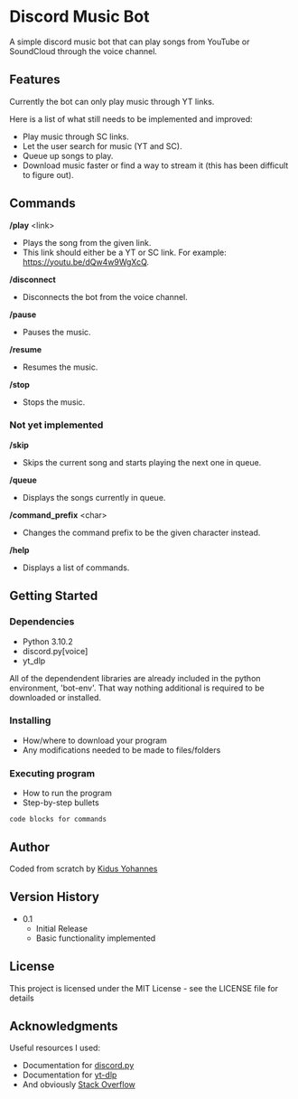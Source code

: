 # Discord Music Bot

A simple discord music bot that can play songs from YouTube or SoundCloud through the voice channel.

## Features

Currently the bot can only play music through YT links.

Here is a list of what still needs to be implemented and improved:

* Play music through SC links.
* Let the user search for music (YT and SC).
* Queue up songs to play.
* Download music faster or find a way to stream it (this has been difficult to figure out).

## Commands

**/play** &lt;link&gt;

* Plays the song from the given link.
* This link should either be a YT or SC link. For example: https://youtu.be/dQw4w9WgXcQ.

**/disconnect**
* Disconnects the bot from the voice channel.

**/pause**
* Pauses the music.

**/resume**
* Resumes the music.

**/stop**
* Stops the music.

### Not yet implemented

**/skip**
* Skips the current song and starts playing the next one in queue.

**/queue**
* Displays the songs currently in queue.

**/command_prefix** &lt;char&gt;
* Changes the command prefix to be the given character instead.

**/help**
* Displays a list of commands.


## Getting Started

### Dependencies

* Python 3.10.2
* discord.py[voice]
* yt_dlp

All of the dependendent libraries are already included in the python environment, 'bot-env'. That way nothing additional is required to be downloaded or installed. 

### Installing

* How/where to download your program
* Any modifications needed to be made to files/folders

### Executing program

* How to run the program
* Step-by-step bullets
```
code blocks for commands
```

## Author

Coded from scratch by [Kidus Yohannes](https://kidusyohannes.me/)

## Version History

* 0.1
    * Initial Release
    * Basic functionality implemented

## License

This project is licensed under the MIT License - see the LICENSE file for details

## Acknowledgments

Useful resources I used:
* Documentation for [discord.py](https://discordpy.readthedocs.io/en/stable/index.html)
* Documentation for [yt-dlp](https://github.com/yt-dlp/yt-dlp)
* And obviously [Stack Overflow](https://stackoverflow.com/)

